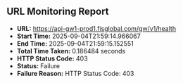 ## URL Monitoring Report

- **URL:** https://api-gw1-prod1.fisglobal.com/gw/v1/health
- **Start Time:** 2025-09-04T21:59:14.966067
- **End Time:** 2025-09-04T21:59:15.152551
- **Total Time Taken:** 0.186484 seconds
- **HTTP Status Code:** 403
- **Status:** Failure
- **Failure Reason:** HTTP Status Code: 403
